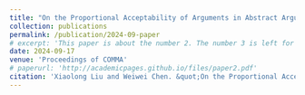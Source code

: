 ```yaml
---
title: "On the Proportional Acceptability of Arguments in Abstract Argumentation"
collection: publications
permalink: /publication/2024-09-paper
# excerpt: 'This paper is about the number 2. The number 3 is left for future work.'
date: 2024-09-17
venue: 'Proceedings of COMMA'
# paperurl: 'http://academicpages.github.io/files/paper2.pdf'
citation: 'Xiaolong Liu and Weiwei Chen. &quot;On the Proportional Acceptability of Arguments in Abstract Argumentation.&quot; In <i>Proceedings of 10th International Conference on Computational Models of Argument (COMMA 2024)</i>. IOS Press, 2024. Forthcoming.'
---
```


<!-- The contents above will be part of a list of publications, if the user clicks the link for the publication than the contents of section will be rendered as a full page, allowing you to provide more information about the paper for the reader. When publications are displayed as a single page, the contents of the above "citation" field will automatically be included below this section in a smaller font. -->
